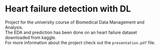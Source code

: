 # Heart failure detection with DL
Project for the university course of Biomedical Data Management and Analysis.\
The EDA and prediction has been done on an heart failure dataset downloaded from kaggle.\
For more information about the project check out the `presentation.pdf` file.
